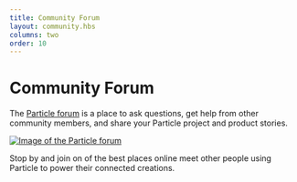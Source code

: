 ```yaml
---
title: Community Forum
layout: community.hbs
columns: two
order: 10
---
```


Community Forum
===
The [Particle forum](https://community.particle.io) is a place to ask questions, get help from other community members, and share your Particle project and product stories. 

[![Image of the Particle forum](/assets/images/community-shot.png)](https://community.particle.io)

Stop by and join on of the best places online meet other people using Particle to power their connected creations.

